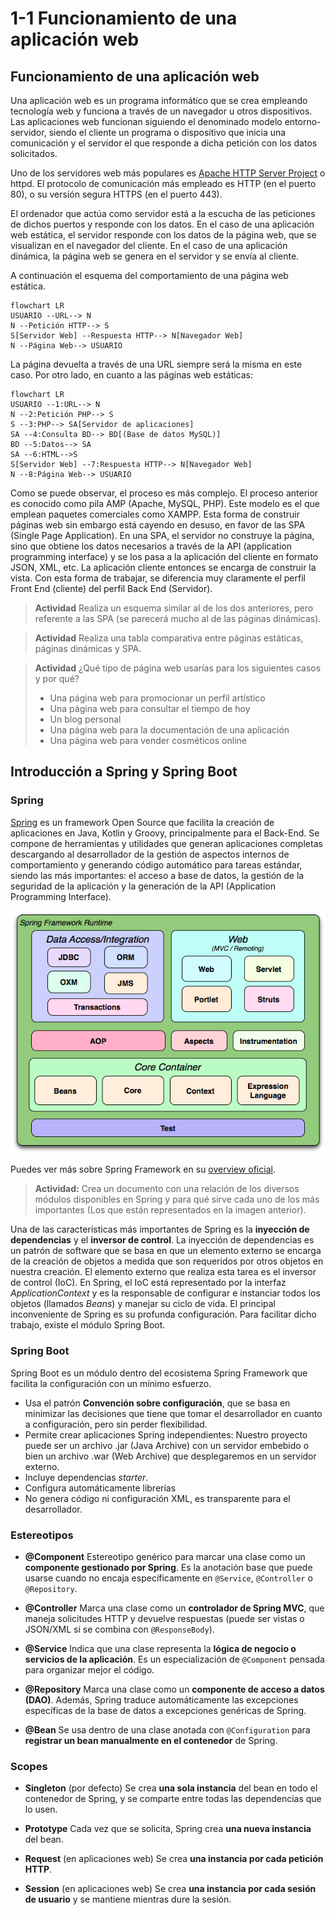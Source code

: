 # 1-1 Funcionamiento de una aplicación web

## Funcionamiento de una aplicación web

Una aplicación web es un programa informático que se crea empleando tecnología web y funciona a través de un navegador u otros dispositivos. Las aplicaciones web funcionan siguiendo el denominado modelo entorno-servidor, siendo el cliente un programa o dispositivo que inicia una comunicación y el servidor el que responde a dicha petición con los datos solicitados.

Uno de los servidores web más populares es [Apache HTTP Server Project](https://httpd.apache.org/) o httpd. El protocolo de comunicación más empleado es HTTP (en el puerto 80), o su versión segura HTTPS (en el puerto 443).

El ordenador que actúa como servidor está a la escucha de las peticiones de dichos puertos y responde con los datos. En el caso de una aplicación web estática, el servidor responde con los datos de la página web, que se visualizan en el navegador del cliente. En el caso de una aplicación dinámica, la página web se genera en el servidor y se envía al cliente. 

A continuación el esquema del comportamiento de una página web estática.

```mermaid
flowchart LR
USUARIO --URL--> N
N --Petición HTTP--> S
S[Servidor Web] --Respuesta HTTP--> N[Navegador Web]
N --Página Web--> USUARIO
```

La página devuelta a través de una URL siempre será la misma en este caso. Por otro lado, en cuanto a las páginas web estáticas:

```mermaid
flowchart LR
USUARIO --1:URL--> N
N --2:Petición PHP--> S
S --3:PHP--> SA[Servidor de aplicaciones]
SA --4:Consulta BD--> BD[(Base de datos MySQL)]
BD --5:Datos--> SA
SA --6:HTML-->S
S[Servidor Web] --7:Respuesta HTTP--> N[Navegador Web]
N --8:Página Web--> USUARIO
```
Como se puede observar, el proceso es más complejo. El proceso anterior es conocido como pila AMP (Apache, MySQL, PHP). Este modelo es el que emplean paquetes comerciales como XAMPP. Esta forma de construir páginas web sin embargo está cayendo en desuso, en favor de las SPA (Single Page Application). En una SPA, el servidor no construye la página, sino que obtiene los datos necesarios a través de la API (application programming interface) y se los pasa a la aplicación del cliente en formato JSON, XML, etc. La aplicación cliente entonces se encarga de construir la vista. Con esta forma de trabajar, se diferencia muy claramente el perfil Front End (cliente) del perfil Back End (Servidor).

> **Actividad**
> Realiza un esquema similar al de los dos anteriores, pero referente a las SPA (se parecerá mucho al de las páginas dinámicas).

> **Actividad**
> Realiza una tabla comparativa entre páginas estáticas, páginas dinámicas y SPA.

> **Actividad**
> ¿Qué tipo de página web usarías para los siguientes casos y por qué?
> - Una página web para promocionar un perfil artístico
> - Una página web para consultar el tiempo de hoy
> - Un blog personal
> - Una página web para la documentación de una aplicación
> - Una página web para vender cosméticos online

## Introducción a Spring y Spring Boot

### Spring

[Spring](https://spring.io/projects/spring-framework) es un framework Open Source que facilita la creación de aplicaciones en Java, Kotlin y Groovy, principalmente para el Back-End. Se compone de herramientas y utilidades que generan aplicaciones completas descargando al desarrollador de la gestión de aspectos internos de comportamiento y generando código automático para tareas estándar, siendo las más importantes: el acceso a base de datos, la gestión de la seguridad de la aplicación y la generación de la API (Application Programming Interface).

![alt text](spring-framework-runtime.png)

Puedes ver más sobre Spring Framework en su [overview oficial](https://docs.spring.io/spring-framework/docs/3.2.x/spring-framework-reference/html/overview.html).

> **Actividad:**
> Crea un documento con una relación de los diversos módulos disponibles en Spring y para qué sirve cada uno de los más importantes  (Los que están representados en la imagen anterior).

Una de las características más importantes de Spring es la **inyección de dependencias** y el **inversor de control**. La inyección de dependencias es un patrón de software que se basa en que un elemento externo se encarga de la creación de objetos a medida que son requeridos por otros objetos en nuestra creación. El elemento externo que realiza esta tarea es el inversor de control (IoC). En Spring, el IoC está representado por la interfaz *ApplicationContext* y es la responsable de configurar e instanciar todos los objetos (llamados *Beans*) y manejar su ciclo de vida. El principal inconveniente de Spring es su profunda configuración. Para facilitar dicho trabajo, existe el módulo Spring Boot.

### Spring Boot

Spring Boot es un módulo dentro del ecosistema Spring Framework que facilita la configuración con un mínimo esfuerzo. 
- Usa el patrón **Convención sobre configuración**, que se basa en minimizar las decisiones que tiene que tomar el desarrollador en cuanto a configuración, pero sin perder flexibilidad.
- Permite crear aplicaciones Spring independientes: Nuestro proyecto puede ser un archivo .jar (Java Archive) con un servidor embebido o bien un archivo .war (Web Archive) que desplegaremos en un servidor externo.
- Incluye dependencias *starter*.
- Configura automáticamente librerías
- No genera código ni configuración XML, es transparente para el desarrollador.

### Estereotipos

* **@Component**
  Estereotipo genérico para marcar una clase como un **componente gestionado por Spring**. Es la anotación base que puede usarse cuando no encaja específicamente en `@Service`, `@Controller` o `@Repository`.

* **@Controller**
  Marca una clase como un **controlador de Spring MVC**, que maneja solicitudes HTTP y devuelve respuestas (puede ser vistas o JSON/XML si se combina con `@ResponseBody`).

* **@Service**
  Indica que una clase representa la **lógica de negocio o servicios de la aplicación**. Es un especialización de `@Component` pensada para organizar mejor el código.

* **@Repository**
  Marca una clase como un **componente de acceso a datos (DAO)**. Además, Spring traduce automáticamente las excepciones específicas de la base de datos a excepciones genéricas de Spring.

* **@Bean**
  Se usa dentro de una clase anotada con `@Configuration` para **registrar un bean manualmente en el contenedor** de Spring.


### Scopes

* **Singleton** (por defecto)
  Se crea **una sola instancia** del bean en todo el contenedor de Spring, y se comparte entre todas las dependencias que lo usen.

* **Prototype**
  Cada vez que se solicita, Spring crea **una nueva instancia** del bean.

* **Request** (en aplicaciones web)
  Se crea **una instancia por cada petición HTTP**.

* **Session** (en aplicaciones web)
  Se crea **una instancia por cada sesión de usuario** y se mantiene mientras dure la sesión.


